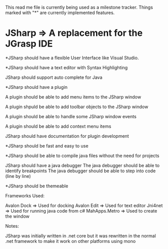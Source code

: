 This read me file is currently being used as a milestone tracker. Things marked with "*" are currently implemented features.

# JSharp => A replacement for the JGrasp IDE 

*JSharp should have a flexible User Interface like Visual Studio.

*JSharp should have a text editor with Syntax Highlighting

JSharp should support auto complete for Java

*JSharp should have a plugin 

  A plugin should be able to add menu items to the JSharp window
  
  A plugin shpuld be able to add toolbar objects to the JSharp window
  
  A plugin should be able to handle some JSharp window events
  
  A plugin should be able to add context menu items

JSharp should have documentation for plugin development

*JSharp should be fast and easy to use

*JSharp should be able to compile java files without the need for projects

JSharp should have a java debugger 
  The java debugger should be able to identify breakpoints
  The java debugger should be able to step into code (line by line)
  
*JSharp should be themeable


Frameworks Used:

Avalon Dock => Used for docking 
Avalon Edit => Used for text editor 
Jni4net => Used for running java code from c#
MahApps.Metro => Used to create the window

Notes:


JSharp was initially written in .net core but it was rewritten in the normal .net framework to make it work on other platforms using mono
